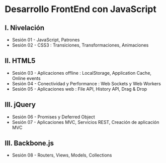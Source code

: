 Desarrollo FrontEnd con JavaScript
==================================

I. Nivelación
-------------

* Sesión 01 - JavaScript, Patrones
* Sesión 02 - CSS3 : Transiciones, Transformaciones, Animaciones

II. HTML5
-------------
* Sesión 03 - Aplicaciones offline : LocalStorage, Application Cache, Online events
* Sesión 04 - Conectividad y Performance : Web Sockets y Web Workers
* Sesión 05 - Aplicaciones web : File API, History API, Drag & Drop

III. jQuery
-------------
* Sesión 06 - Promises y Deferred Object
* Sesión 07 - Aplicaciones MVC, Servicios REST, Creación de aplicación MVC

III. Backbone.js
-------------
* Sesión 08 - Routers, Views, Models, Collections